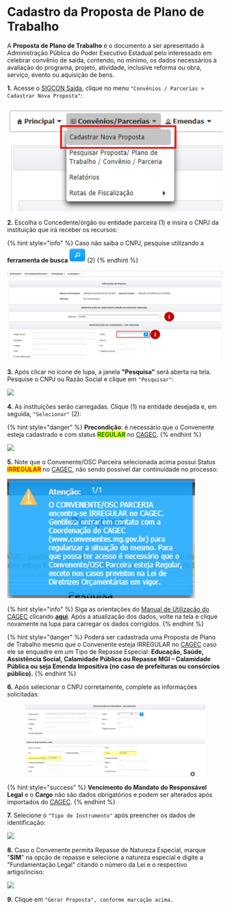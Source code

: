 # Cadastro da Proposta de Plano de Trabalho

A **Proposta de Plano de Trabalho** é o documento a ser apresentado à Administração Pública do Poder Executivo Estadual pelo interessado em celebrar convênio de saída, contendo, no mínimo, os dados necessários à avaliação do programa, projeto, atividade, inclusive reforma ou obra, serviço, evento ou aquisição de bens.



**1.** Acesse o [SIGCON Saída](https://sigconsaida.mg.gov.br/), clique no menu `"Convênios / Parcerias > Cadastrar Nova Proposta"`:

![](<../../.gitbook/assets/image (296).png>)

**2.** Escolha o Concedente/órgão ou entidade parceira (1) e insira o CNPJ da instituição que irá receber os recursos:

{% hint style="info" %}
Caso não saiba o CNPJ, pesquise utilizando a **ferramenta de busca**<img src="../../.gitbook/assets/image (377) (1).png" alt="" data-size="original">(2)
{% endhint %}

![](<../../.gitbook/assets/image (323).png>)

**3.** Após clicar no ícone de lupa, a janela **"Pesquisa"** será aberta na tela. Pesquise o CNPJ ou Razão Social e clique em `"Pesquisar"`:

![](<../../.gitbook/assets/manual\_convenentes\_proposta\_pesquisa\_concedente (3).jpg>)

**4.** As instituições serão carregadas. Clique (1) na entidade desejada e, em seguida, `"Selecionar"` (2):

{% hint style="danger" %}
**Precondição**: é necessário que o Convenente esteja cadastrado e com status <mark style="color:green;">**REGULAR**</mark> no [CAGEC](https://www.portalcagec.mg.gov.br/).
{% endhint %}

![](<../../.gitbook/assets/manual\_convenentes\_proposta\_pesquisa\_concedente\_2 (2).jpg>)


**5.** Note que o Convenente/OSC Parceira selecionada acima possui Status <mark style="color:red;">**IRREGULAR**</mark> no [CAGEC](https://www.portalcagec.mg.gov.br/), não sendo possível dar continuidade no processo:

![](<../../.gitbook/assets/image (319).png>)

{% hint style="info" %}
Siga as orientações do [Manual de Utilização do CAGEC](https://manual.portalcagec.mg.gov.br/) clicando [**aqui**](https://manual.portalcagec.mg.gov.br/atualizacao-de-dados). Após a atualização dos dados, volte na tela e clique novamente na lupa para carregar os dados corrigidos.&#x20;
{% endhint %}

{% hint style="danger" %}
Poderá ser cadastrada uma Proposta de Plano de Trabalho mesmo que o Convenente esteja IRREGULAR no [CAGEC](https://www.portalcagec.mg.gov.br/) caso ele se enquadre em um Tipo de Repasse Especial: **Educação, Saúde, Assistência Social, Calamidade Pública ou Repasse MGI – Calamidade Pública ou seja Emenda Impositiva (no caso de prefeituras ou consórcios público).**
{% endhint %}

**6.** Após selecionar o CNPJ corretamente, complete as informações solicitadas:

<figure><img src="../../.gitbook/assets/identificação convenete.png" alt=""><figcaption></figcaption></figure>

{% hint style="success" %}
**Vencimento do Mandato do Responsável Legal** e o **Cargo** não são dados obrigatórios e podem ser alterados após importados do [CAGEC](https://www.portalcagec.mg.gov.br/).
{% endhint %}

**7.** Selecione o `"Tipo de Instrumento"` após preencher os dados de identificação:

![](../../.gitbook/assets/caracterizacao-proposta\_tipo-de-instrumento.png)

**8.** Caso o Convenente permita Repasse de Natureza Especial, marque "**SIM**" na opção de repasse e selecione a natureza especial e digite a "Fundamentação Legal" citando o número da Lei e o respectivo artigo/inciso:

![](../../.gitbook/assets/manual\_convenentes\_proposta\_caracterizacao\_repasse-especial.jpg)

**9.** Clique em `"Gerar Proposta", conforme marcação acima.`
